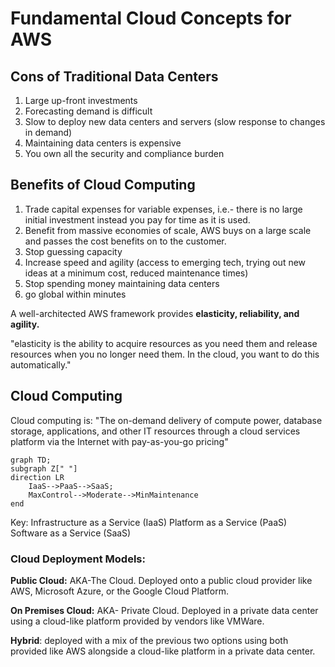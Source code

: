 # Fundamental Cloud Concepts for AWS

## Cons of Traditional Data Centers
1. Large up-front investments
2. Forecasting demand is difficult
3. Slow to deploy new data centers and servers (slow response to changes in demand)
4. Maintaining data centers is expensive
5. You own all the security and compliance burden

## Benefits of Cloud Computing
1. Trade capital expenses for variable expenses, i.e.- there is no large initial investment instead you pay for time as it is used.
2. Benefit from massive economies of scale, AWS buys on a large scale and passes the cost benefits on to the customer. 
3. Stop guessing capacity
4. Increase speed and agility (access to emerging tech, trying out new ideas at a minimum cost, reduced maintenance times)
5. Stop spending money maintaining data centers
6. go global within minutes

A well-architected AWS framework provides **elasticity, reliability, and agility.**

"elasticity is the ability to acquire resources as you need them and release resources when you no longer need them. In the cloud, you want to do this automatically."

## Cloud Computing
Cloud computing is: "The on-demand delivery of compute power, database storage, applications, and other IT resources through a cloud services platform via the Internet with pay-as-you-go pricing"

```mermaid
graph TD;
subgraph Z[" "]
direction LR
    IaaS-->PaaS-->SaaS;
    MaxControl-->Moderate-->MinMaintenance
end
```
Key:
Infrastructure as a Service (IaaS) 
Platform as a Service (PaaS)
Software as a Service (SaaS)

### Cloud Deployment Models:
**Public Cloud:** AKA-The Cloud. Deployed onto a public cloud provider like AWS, Microsoft Azure, or the Google Cloud Platform.

**On Premises Cloud:** AKA- Private Cloud. Deployed in a private data center using a cloud-like platform provided by vendors like VMWare.

**Hybrid**: deployed with a mix of the previous two options using both provided like AWS alongside a cloud-like platform in a private data center.
